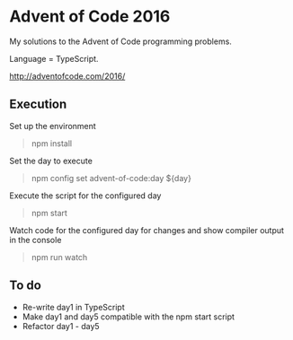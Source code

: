 # Advent of Code 2016
My solutions to the Advent of Code programming problems.

Language = TypeScript.

http://adventofcode.com/2016/

## Execution
Set up the environment
> npm install

Set the day to execute
> npm config set advent-of-code:day ${day}

Execute the script for the configured day
> npm start

Watch code for the configured day for changes and show compiler output in the console
> npm run watch

## To do
* Re-write day1 in TypeScript
* Make day1 and day5 compatible with the npm start script
* Refactor day1 - day5